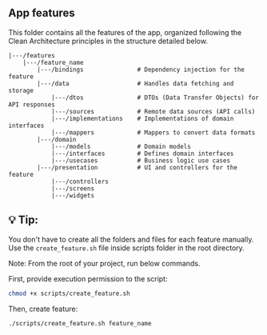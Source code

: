 ## App features

This folder contains all the features of the app, organized following the Clean Architecture principles in the structure detailed below.

```plaintext
|---/features
    |---/feature_name
        |---/bindings               # Dependency injection for the feature
        |---/data                   # Handles data fetching and storage
            |---/dtos               # DTOs (Data Transfer Objects) for API responses
            |---/sources            # Remote data sources (API calls)
            |---/implementations    # Implementations of domain interfaces
            |---/mappers            # Mappers to convert data formats
        |---/domain
            |---/models             # Domain models
            |---/interfaces         # Defines domain interfaces
            |---/usecases           # Business logic use cases
        |---/presentation           # UI and controllers for the feature
            |---/controllers
            |---/screens
            |---/widgets
```

## 💡 Tip:

You don't have to create all the folders and files for each feature manually. Use the `create_feature.sh` file inside scripts folder in the root directory.

Note: From the root of your project, run below commands.

First, provide execution permission to the script:

```sh
chmod +x scripts/create_feature.sh
```

Then, create feature:

```sh
./scripts/create_feature.sh feature_name
```
